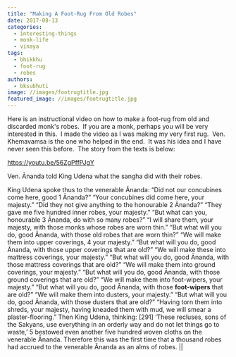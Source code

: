 ```yaml
---
title: "Making A Foot-Rug From Old Robes"
date: 2017-08-13
categories: 
  - interesting-things
  - monk-life
  - vinaya
tags: 
  - bhikkhu
  - foot-rug
  - robes
authors: 
  - bksubhuti
image: //images/footrugtitle.jpg
featured_image: //images/footrugtitle.jpg
---
```


Here is an instructional video on how to make a foot-rug from old and discarded monk's robes.  If you are a monk, perhaps you will be very interested in this.  I made the video as I was making my very first rug.  Ven. Khemavamsa is the one who helped in the end.  It was his idea and I have never seen this before.  The story from the texts is below:

https://youtu.be/56ZgPffPJgY

Ven. Ānanda told King Udena what the sangha did with their robes.

King Udena spoke thus to the venerable Ānanda: “Did not our concubines come here, good 1 Ānanda?” “Your concubines did come here, your majesty.” “Did they not give anything to the honourable 2 Ānanda?” “They gave me five hundred inner robes, your majesty.” “But what can you, honourable 3 Ānanda, do with so many robes?” “I will share them, your majesty, with those monks whose robes are worn thin.” “But what will you do, good Ānanda, with those old robes that are worn thin?” “We will make them into upper coverings, 4 your majesty.” “But what will you do, good Ānanda, with those upper coverings that are old?” “We will make these into mattress coverings, your majesty.” “But what will you do, good Ānanda, with those mattress coverings that are old?” “We will make them into ground coverings, your majesty.” “But what will you do, good Ānanda, with those ground coverings that are old?” “We will make them into foot-wipers, your majesty.” “But what will you do, good Ānanda, with those **foot-wipers** that are old?” “We will make them into dusters, your majesty.” “But what will you do, good Ānanda, with those dusters that are old?” “Having torn them into shreds, your majesty, having kneaded them with mud, we will smear a plaster-flooring.” Then King Udena, thinking: \[291\] ‘These recluses, sons of the Sakyans, use everything in an orderly way and do not let things go to waste,’ 5 bestowed even another five hundred woven cloths on the venerable Ānanda. Therefore this was the first time that a thousand robes had accrued to the venerable Ānanda as an alms of robes. ||